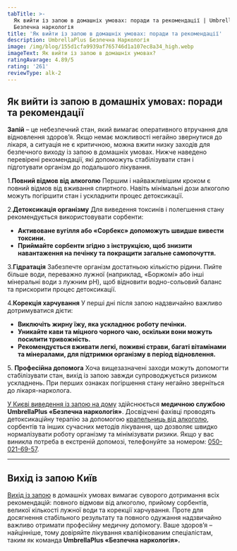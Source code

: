 ```yaml
---
tabTitle: >-
  Як вийти із запою в домашніх умовах: поради та рекомендації | Umbrella Plus |
  Безпечна наркологія
title: 'Як вийти із запою в домашніх умовах: поради та рекомендації'
description: UmbrellaPlus Безпечна Наркологія
image: /img/blog/155d1cfa9939af765746d1a107ec8a34_high.webp
imageText: Як вийти із запою в домашніх умовах?
ratingAvarage: 4.89/5
rating: '261'
reviewType: alk-2
---
```


## Як вийти із запою в домашніх умовах: поради та рекомендації

**Запій** – це небезпечний стан, який вимагає оперативного втручання для відновлення здоров’я. Якщо немає можливості негайно звернутися до лікаря, а ситуація не є критичною, можна вжити низку заходів для безпечного виходу із запою в домашніх умовах. Нижче наведено перевірені рекомендації, які допоможуть стабілізувати стан і підготувати організм до подальшого лікування.

1.**Повний відмов від алкоголю**
Першим і найважливішим кроком є повний відмов від вживання спиртного. Навіть мінімальні дози алкоголю можуть погіршити стан і ускладнити процес детоксикації.

2.**Детоксикація організму**
Для виведення токсинів і полегшення стану рекомендується використовувати сорбенти:

* **Активоване вугілля або «Сорбекс» допоможуть швидше вивести токсини.**
* **Приймайте сорбенти згідно з інструкцією, щоб знизити навантаження на печінку та покращити загальне самопочуття.**

3.**Гідратація**
Забезпечте організм достатньою кількістю рідини. Пийте більше води, переважно лужної (наприклад, «Боржомі» або інші мінеральні води з лужним pH), щоб відновити водно-сольовий баланс та прискорити процес детоксикації.

4.**Корекція харчування**
У перші дні після запою надзвичайно важливо дотримуватися дієти:

* **Виключіть жирну їжу, яка ускладнює роботу печінки.**
* **Уникайте кави та міцного чорного чаю, оскільки вони можуть посилити тривожність.**
* **Рекомендується вживати легкі, поживні страви, багаті вітамінами та мінералами, для підтримки організму в період відновлення.**

5\. **Професійна допомога**
Хоча вищезазначені заходи можуть допомогти стабілізувати стан, вихід із запою завжди супроводжується ризиком ускладнень. При перших ознаках погіршення стану негайно зверніться до лікаря-нарколога.

[У Києві виведення із запою на дому](https://umbrella-plus.com.ua/uk/kiev/vivod-iz-zapoia-na-domy-kiev-ua/) здійснюється **медичною службою UmbrellaPlus «Безпечна наркологія»**. Досвідчені фахівці проводять детоксикаційну терапію за допомогою [крапельниць від алкоголю](https://umbrella-plus.com.ua/uk/kiev/kapelnica_ot_alkogola_kiev/), сорбентів та інших сучасних методів лікування, що дозволяє швидко нормалізувати роботу організму та мінімізувати ризики. Якщо у вас виникла потреба в екстреній допомозі, телефонуйте за номером: [050-021-69-57](tel:0500216957).

***

## Вихід із запою Київ

[Вихід із запою](https://umbrella-plus.com.ua/uk/kiev/vivod-iz-zapoia-kiev-ua/) в домашніх умовах вимагає суворого дотримання всіх рекомендацій: повного відмови від алкоголю, прийому сорбентів, великої кількості лужної води та корекції харчування. Проте для досягнення стабільного результату та повного одужання надзвичайно важливо отримати професійну медичну допомогу. Ваше здоров’я – найцінніше, тому довіряйте лікування кваліфікованим спеціалістам, таким як команда **UmbrellaPlus «Безпечна наркологія».**
